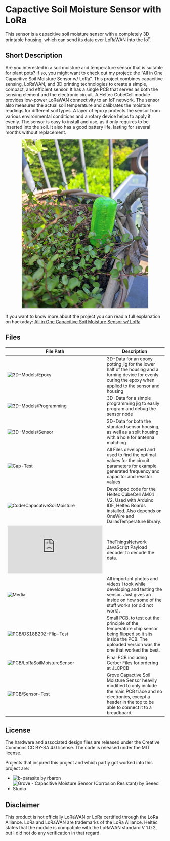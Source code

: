 # Capactive Soil Moisture Sensor with LoRa

This sensor is a capacitive soil moisture sensor with a completely 3D printable housing, which can send its data over LoRaWAN into the IoT.

## Short Description

Are you interested in a soil moisture and temperature sensor that is suitable for plant pots? If so, you might want to check out my project: the “All in One Capacitive Soil Moisture Sensor w/ LoRa”. This project combines capacitive sensing, LoRaWAN, and 3D printing technologies to create a simple, compact, and efficient sensor. It has a single PCB that serves as both the sensing element and the electronic circuit. A Heltec CubeCell module provides low-power LoRaWAN connectivity to an IoT network. The sensor also measures the actual soil temperature and calibrates the moisture readings for different soil types. A layer of epoxy protects the sensor from various environmental conditions and a rotary device helps to apply it evenly. The sensor is easy to install and use, as it only requires to be inserted into the soil. It also has a good battery life, lasting for several months without replacement.
<p align="center">
  <img src="https://github.com/SirSundays/capactive-soil-moisture-sensor-lora/blob/main/Media/Sensor%20in%20the%20Wild.jpg?raw=true" width="400">
</p>

If you want to know more about the project you can read a full explanation on hackaday: [All in One Capacitive Soil Moisture Sensor w/ LoRa](https://hackaday.io/project/194052-all-in-one-capactive-soil-moisture-sensor-w-lora)

## Files
| File Path  | Description  |
| ------------- |--------------  |
| ![3D-Models/Epoxy](https://github.com/SirSundays/capactive-soil-moisture-sensor-lora/tree/main/3D-Models/Epoxy)      | 3D-Data for an epoxy potting jig for the lower half of the housing and a turning device for evenly curing the epoxy when applied to the sensor and housing      |
| ![3D-Models/Programming](https://github.com/SirSundays/capactive-soil-moisture-sensor-lora/tree/main/3D-Models/Programming)      | 3D-Data for a simple programming jig to easily program and debug the sensor node      |
| ![3D-Models/Sensor](https://github.com/SirSundays/capactive-soil-moisture-sensor-lora/tree/main/3D-Models/Sensor)     | 3D-Data for both the standard sensor housing, as well as a split housing with a hole for antenna matching      |
| ![Cap-Test](https://github.com/SirSundays/capactive-soil-moisture-sensor-lora/tree/main/CapTest) | All Files developed and used to find the optimal values for the circuit parameters for example generated frequency and capacitor and resistor values |
| ![Code/CapacativeSoilMoisture](https://github.com/SirSundays/capactive-soil-moisture-sensor-lora/tree/main/Code/CapactiveSoilMoisture) | Developed code for the Heltec CubeCell AM01 V2. Used with Arduino IDE, Heltec Boards installed. Also depends on OneWire and DallasTemperature library. |
| ![Code/ttn-minerva-payload-decoder.js](https://github.com/SirSundays/capactive-soil-moisture-sensor-lora/blob/main/Code/ttn-minerva-payload-decoder.js) | TheThingsNetwork JavaScript Payload decoder to decode the data. |
| ![Media](https://github.com/SirSundays/capactive-soil-moisture-sensor-lora/tree/main/Media) | All important photos and videos I took while developing and testing the sensor. Just gives an inside on how some of the stuff works (or did not work). |
| ![PCB/DS18B20Z-Flip-Test](https://github.com/SirSundays/capactive-soil-moisture-sensor-lora/tree/main/PCB/DS18B20Z-Flip-Test) | Small PCB, to test out the principle of the temperature chip sensor being flipped so it sits inside the PCB. The uploaded version was the one that worked the best.
| ![PCB/LoRaSoilMoistureSensor](https://github.com/SirSundays/capactive-soil-moisture-sensor-lora/tree/main/PCB/LoRaSoilMoistureSensor) | Final PCB including Gerber Files for ordering at JLCPCB |
| ![PCB/Sensor-Test](https://github.com/SirSundays/capactive-soil-moisture-sensor-lora/tree/main/PCB/Sensor-Test) | Grove Capactive Soil Moisture Sensor heavily modified to only include the main PCB trace and no electronics, except a header in the top to be able to connect it to a breadboard.

## License
The hardware and associated design files are released under the Creative Commons CC BY-SA 4.0 license. The code is released under the MIT license.

Projects that inspired this project and which partly got worked into this project are:
- ![b-parasite by rbaron](https://github.com/rbaron/b-parasite/tree/main)
- ![Grove - Capacitive Moisture Sensor (Corrosion Resistant) by Seeed Studio](https://wiki.seeedstudio.com/Grove-Capacitive_Moisture_Sensor-Corrosion-Resistant/#resources)

## Disclaimer
This product is not officially LoRaWAN or LoRa certified through the LoRa Alliance. LoRa and LoRaWAN are trademarks of the LoRa Alliance. Heltec states that the module is compatible with the LoRaWAN standard V 1.0.2, but I did not do any verification in that regard.
